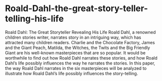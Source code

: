 # Roald-Dahl-the-great-story-teller-telling-his-life
Roald Dahl: The Great Storyteller Revealing His Life 
Roald Dahl, a renowned children stories writer, narrates story in an 
intriguing way, which has attracted many children readers. Charlie and the 
Chocolate Factory, James and the Giant Peach, Matilda, the Witches, the Twits 
and the Big Friendly Giant are his well-known masterpieces that are so popular. 
It would be worthwhile to find out how Roald Dahl narrates these stories, and 
how Roald Dahl’s life possibly influences the way he narrates the stories. In this 
paper, the way Roald Dahl narrates in the six masterpieces will be analyzed to 
illustrate how Roald Dahl’s life possibly influences the story-telling.  
